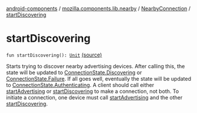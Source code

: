 [android-components](../../index.md) / [mozilla.components.lib.nearby](../index.md) / [NearbyConnection](index.md) / [startDiscovering](./start-discovering.md)

# startDiscovering

`fun startDiscovering(): `[`Unit`](https://kotlinlang.org/api/latest/jvm/stdlib/kotlin/-unit/index.html) [(source)](https://github.com/mozilla-mobile/android-components/blob/master/components/lib/nearby/src/main/java/mozilla/components/lib/nearby/NearbyConnection.kt#L285)

Starts trying to discover nearby advertising devices. After calling this, the state will
be updated to [ConnectionState.Discovering](-connection-state/-discovering.md) or [ConnectionState.Failure](-connection-state/-failure/index.md). If all goes well,
eventually the state will be updated to [ConnectionState.Authenticating](-connection-state/-authenticating/index.md). A client should
call either [startAdvertising](start-advertising.md) or [startDiscovering](./start-discovering.md) to make a connection, not both. To
initiate a connection, one device must call [startAdvertising](start-advertising.md) and the other
[startDiscovering](./start-discovering.md).

